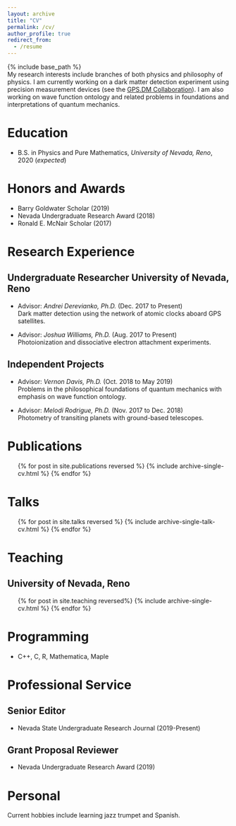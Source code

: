 ```yaml
---
layout: archive
title: "CV"
permalink: /cv/
author_profile: true
redirect_from:
  - /resume
---
```


{% include base_path %}
<br />
My research interests include branches of both physics and philosophy of physics. I am
currently working on a dark matter detection experiment using precision measurement
devices (see the [GPS.DM Collaboration](http://www.dereviankogroup.com/)). I am also working on wave function ontology and related problems in foundations and interpretations of quantum mechanics. 

Education
======
* B.S. in Physics and Pure Mathematics, *University of Nevada, Reno*, 2020 (*expected*)
<!--* M.S. in Jekyll, GitHub University, 2014-->
<!--* Ph.D in Version Control Theory, GitHub University, 2018 (expected)-->

Honors and Awards
======
* Barry Goldwater Scholar (2019)
* Nevada Undergraduate Research Award (2018)
* Ronald E. McNair Scholar (2017)

Research Experience
======
## Undergraduate Researcher University of Nevada, Reno

* Advisor: *Andrei Derevianko, Ph.D.* (Dec. 2017 to Present)<br />
Dark matter detection using the network of atomic clocks aboard GPS satellites.

* Advisor: *Joshua Williams, Ph.D.* (Aug. 2017 to Present)<br />
Photoionization and dissociative electron attachment experiments.

## Independent Projects

* Advisor: *Vernon Davis, Ph.D.* (Oct. 2018 to May 2019)<br />
Problems in the philosophical foundations of quantum mechanics with emphasis on wave function ontology.

* Advisor: *Melodi Rodrigue, Ph.D.* (Nov. 2017 to Dec. 2018)<br />
Photometry of transiting planets with ground-based telescopes.


  
Publications
======

  <ul>{% for post in site.publications reversed %} 
    {% include archive-single-cv.html %} 
  {% endfor %}</ul> 
  
Talks
======

  <ul>{% for post in site.talks reversed %} 
  {% include archive-single-talk-cv.html %} 
  {% endfor %}</ul> 
  
Teaching
======
## University of Nevada, Reno

 <ul>{% for post in site.teaching reversed%} 
   {% include archive-single-cv.html %} 
   {% endfor %}</ul> 
  
Programming
======
* C++, C, R, Mathematica, Maple
  
Professional Service
======
## Senior Editor
* Nevada State Undergraduate Research Journal (2019-Present)

## Grant Proposal Reviewer
* Nevada Undergraduate Research Award (2019)


Personal
======
Current hobbies include learning jazz trumpet and Spanish.
